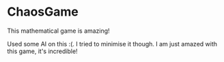 # ChaosGame
This mathematical game is amazing!

Used some AI on this :(. I tried to minimise it though. I am just amazed with this game, it's incredible!
